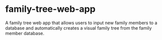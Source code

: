 # family-tree-web-app
A family tree web app that allows users to input new family members to a database and automatically creates a visual family tree from the family member database.
